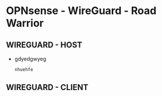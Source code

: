 # OPNsense - WireGuard - Road Warrior

## WIREGUARD - HOST
- gdyedgwyeg
  ```
  nhuehfe
  ```




## WIREGUARD - CLIENT
